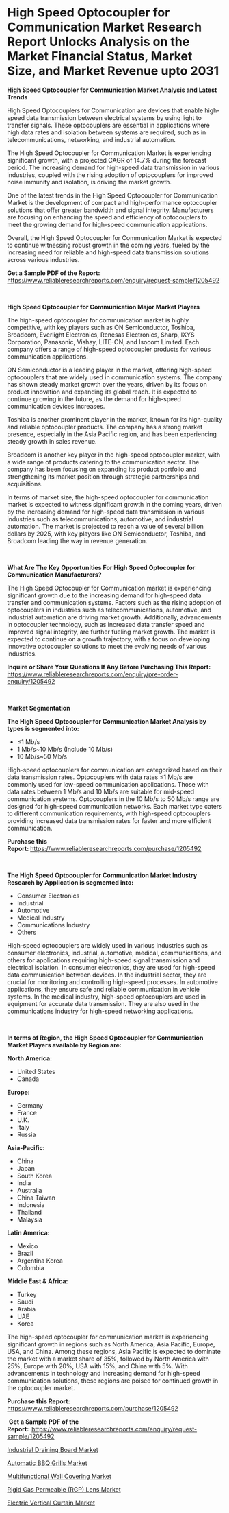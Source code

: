 <p><h1>High Speed Optocoupler for Communication Market Research Report Unlocks Analysis on the Market Financial Status, Market Size, and Market Revenue upto 2031</h1></p><p><strong>High Speed Optocoupler for Communication Market Analysis and Latest Trends</strong></p>
<p><p>High Speed Optocouplers for Communication are devices that enable high-speed data transmission between electrical systems by using light to transfer signals. These optocouplers are essential in applications where high data rates and isolation between systems are required, such as in telecommunications, networking, and industrial automation.</p><p>The High Speed Optocoupler for Communication Market is experiencing significant growth, with a projected CAGR of 14.7% during the forecast period. The increasing demand for high-speed data transmission in various industries, coupled with the rising adoption of optocouplers for improved noise immunity and isolation, is driving the market growth.</p><p>One of the latest trends in the High Speed Optocoupler for Communication Market is the development of compact and high-performance optocoupler solutions that offer greater bandwidth and signal integrity. Manufacturers are focusing on enhancing the speed and efficiency of optocouplers to meet the growing demand for high-speed communication applications.</p><p>Overall, the High Speed Optocoupler for Communication Market is expected to continue witnessing robust growth in the coming years, fueled by the increasing need for reliable and high-speed data transmission solutions across various industries.</p></p>
<p><strong>Get a Sample PDF of the Report:&nbsp;</strong> <a href="https://www.reliableresearchreports.com/enquiry/request-sample/1205492">https://www.reliableresearchreports.com/enquiry/request-sample/1205492</a></p>
<p>&nbsp;</p>
<p><strong>High Speed Optocoupler for Communication Major Market Players</strong></p>
<p><p>The high-speed optocoupler for communication market is highly competitive, with key players such as ON Semiconductor, Toshiba, Broadcom, Everlight Electronics, Renesas Electronics, Sharp, IXYS Corporation, Panasonic, Vishay, LITE-ON, and Isocom Limited. Each company offers a range of high-speed optocoupler products for various communication applications.</p><p>ON Semiconductor is a leading player in the market, offering high-speed optocouplers that are widely used in communication systems. The company has shown steady market growth over the years, driven by its focus on product innovation and expanding its global reach. It is expected to continue growing in the future, as the demand for high-speed communication devices increases.</p><p>Toshiba is another prominent player in the market, known for its high-quality and reliable optocoupler products. The company has a strong market presence, especially in the Asia Pacific region, and has been experiencing steady growth in sales revenue.</p><p>Broadcom is another key player in the high-speed optocoupler market, with a wide range of products catering to the communication sector. The company has been focusing on expanding its product portfolio and strengthening its market position through strategic partnerships and acquisitions.</p><p>In terms of market size, the high-speed optocoupler for communication market is expected to witness significant growth in the coming years, driven by the increasing demand for high-speed data transmission in various industries such as telecommunications, automotive, and industrial automation. The market is projected to reach a value of several billion dollars by 2025, with key players like ON Semiconductor, Toshiba, and Broadcom leading the way in revenue generation.</p></p>
<p>&nbsp;</p>
<p><strong>What Are The Key Opportunities For High Speed Optocoupler for Communication Manufacturers?</strong></p>
<p><p>The High Speed Optocoupler for Communication market is experiencing significant growth due to the increasing demand for high-speed data transfer and communication systems. Factors such as the rising adoption of optocouplers in industries such as telecommunications, automotive, and industrial automation are driving market growth. Additionally, advancements in optocoupler technology, such as increased data transfer speed and improved signal integrity, are further fueling market growth. The market is expected to continue on a growth trajectory, with a focus on developing innovative optocoupler solutions to meet the evolving needs of various industries.</p></p>
<p><strong>Inquire or Share Your Questions If Any Before Purchasing This Report:</strong> <a href="https://www.reliableresearchreports.com/enquiry/pre-order-enquiry/1205492">https://www.reliableresearchreports.com/enquiry/pre-order-enquiry/1205492</a></p>
<p>&nbsp;</p>
<p><strong>Market Segmentation</strong></p>
<p><strong>The High Speed Optocoupler for Communication Market Analysis by types is segmented into:</strong></p>
<p><ul><li>≤1 Mb/s</li><li>1 Mb/s~10 Mb/s (Include 10 Mb/s)</li><li>10 Mb/s~50 Mb/s</li></ul></p>
<p><p>High-speed optocouplers for communication are categorized based on their data transmission rates. Optocouplers with data rates ≤1 Mb/s are commonly used for low-speed communication applications. Those with data rates between 1 Mb/s and 10 Mb/s are suitable for mid-speed communication systems. Optocouplers in the 10 Mb/s to 50 Mb/s range are designed for high-speed communication networks. Each market type caters to different communication requirements, with high-speed optocouplers providing increased data transmission rates for faster and more efficient communication.</p></p>
<p><strong>Purchase this Report:&nbsp;</strong><a href="https://www.reliableresearchreports.com/purchase/1205492">https://www.reliableresearchreports.com/purchase/1205492</a></p>
<p>&nbsp;</p>
<p><strong>The High Speed Optocoupler for Communication Market Industry Research by Application is segmented into:</strong></p>
<p><ul><li>Consumer Electronics</li><li>Industrial</li><li>Automotive</li><li>Medical Industry</li><li>Communications Industry</li><li>Others</li></ul></p>
<p><p>High-speed optocouplers are widely used in various industries such as consumer electronics, industrial, automotive, medical, communications, and others for applications requiring high-speed signal transmission and electrical isolation. In consumer electronics, they are used for high-speed data communication between devices. In the industrial sector, they are crucial for monitoring and controlling high-speed processes. In automotive applications, they ensure safe and reliable communication in vehicle systems. In the medical industry, high-speed optocouplers are used in equipment for accurate data transmission. They are also used in the communications industry for high-speed networking applications.</p></p>
<p>&nbsp;</p>
<p><strong>In terms of Region, the High Speed Optocoupler for Communication Market Players available by Region are:</strong></p>
<p>
    <p> <strong> North America: </strong>
        <ul>
            <li>United States</li>
            <li>Canada</li>
        </ul>
        </p> 
    <p> <strong> Europe: </strong>
        <ul>
            <li>Germany</li>
            <li>France</li>
            <li>U.K.</li>
            <li>Italy</li>
            <li>Russia</li>
        </ul>
        </p> 
    <p> <strong> Asia-Pacific: </strong>
        <ul>
            <li>China</li>
            <li>Japan</li>
            <li>South Korea</li>
            <li>India</li>
            <li>Australia</li>
            <li>China Taiwan</li>
            <li>Indonesia</li>
            <li>Thailand</li>
            <li>Malaysia</li>
        </ul>
        </p> 
    <p> <strong> Latin America: </strong>
        <ul>
            <li>Mexico</li>
            <li>Brazil</li>
            <li>Argentina Korea</li>
            <li>Colombia</li>
        </ul>
        </p> 
    <p> <strong> Middle East & Africa: </strong>
        <ul>
            <li>Turkey</li>
            <li>Saudi</li>
            <li>Arabia</li>
            <li>UAE</li>
            <li>Korea</li>
        </ul>
    </p>
    </p>
<p><p>The high-speed optocoupler for communication market is experiencing significant growth in regions such as North America, Asia Pacific, Europe, USA, and China. Among these regions, Asia Pacific is expected to dominate the market with a market share of 35%, followed by North America with 25%, Europe with 20%, USA with 15%, and China with 5%. With advancements in technology and increasing demand for high-speed communication solutions, these regions are poised for continued growth in the optocoupler market.</p></p>
<p><strong>Purchase this Report: </strong><a href="https://www.reliableresearchreports.com/purchase/1205492">https://www.reliableresearchreports.com/purchase/1205492</a></p>
<p>&nbsp;<strong>Get a Sample PDF of the Report:&nbsp;&nbsp;</strong><a href="https://www.reliableresearchreports.com/enquiry/request-sample/1205492">https://www.reliableresearchreports.com/enquiry/request-sample/1205492</a></p>
<p><strong></strong></p>
<p><p><a href="https://github.com/Angelnienowdseej3e45z3p8c/Market-Research-Report-List-1/blob/main/industrial-draining-board-market.md">Industrial Draining Board Market</a></p><p><a href="https://github.com/YashRP12/Market-Research-Report-List-3/blob/main/automatic-bbq-grills-market.md">Automatic BBQ Grills Market</a></p><p><a href="https://github.com/eeaveuhhh/Market-Research-Report-List-1/blob/main/multifunctional-wall-covering-market.md">Multifunctional Wall Covering Market</a></p><p><a href="https://github.com/brentleyjimmiealvaradoz4l1rea/Market-Research-Report-List-1/blob/main/rigid-gas-permeable-rgp-lens-market.md">Rigid Gas Permeable (RGP) Lens Market</a></p><p><a href="https://github.com/khayangel/Market-Research-Report-List-2/blob/main/electric-vertical-curtain-market.md">Electric Vertical Curtain Market</a></p></p>